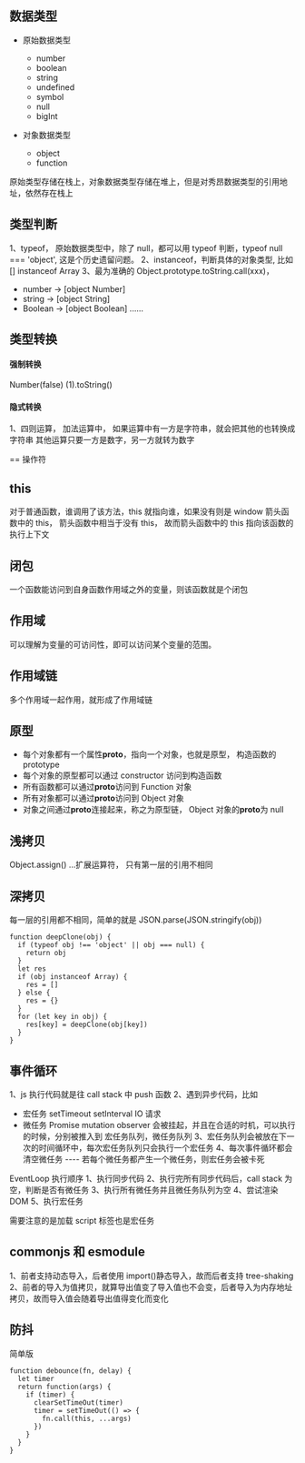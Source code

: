 ## 数据类型

- 原始数据类型

  - number
  - boolean
  - string
  - undefined
  - symbol
  - null
  - bigInt

- 对象数据类型
  - object
  - function

原始类型存储在栈上，对象数据类型存储在堆上，但是对秀昂数据类型的引用地址，依然存在栈上

## 类型判断

1、typeof， 原始数据类型中，除了 null，都可以用 typeof 判断，typeof null === 'object', 这是个历史遗留问题。
2、instanceof，判断具体的对象类型, 比如 [] instanceof Array
3、最为准确的 Object.prototype.toString.call(xxx)，

- number -> [object Number]
- string -> [object String]
- Boolean -> [object Boolean]
  ......

## 类型转换

#### 强制转换

Number(false)
(1).toString()

#### 隐式转换

1、四则运算，
加法运算中， 如果运算中有一方是字符串，就会把其他的也转换成字符串
其他运算只要一方是数字，另一方就转为数字

== 操作符

## this

对于普通函数，谁调用了该方法，this 就指向谁，如果没有则是 window
箭头函数中的 this， 箭头函数中相当于没有 this， 故而箭头函数中的 this 指向该函数的执行上下文

## 闭包

一个函数能访问到自身函数作用域之外的变量，则该函数就是个闭包

## 作用域

可以理解为变量的可访问性，即可以访问某个变量的范围。

## 作用域链

多个作用域一起作用，就形成了作用域链

## 原型

- 每个对象都有一个属性**proto**，指向一个对象，也就是原型， 构造函数的 prototype
- 每个对象的原型都可以通过 constructor 访问到构造函数
- 所有函数都可以通过**proto**访问到 Function 对象
- 所有对象都可以通过**proto**访问到 Object 对象
- 对象之间通过**proto**连接起来，称之为原型链， Object 对象的**proto**为 null

## 浅拷贝

Object.assign() ...扩展运算符， 只有第一层的引用不相同

## 深拷贝

每一层的引用都不相同，简单的就是 JSON.parse(JSON.stringify(obj))

```
function deepClone(obj) {
  if (typeof obj !== 'object' || obj === null) {
    return obj
  }
  let res
  if (obj instanceof Array) {
    res = []
  } else {
    res = {}
  }
  for (let key in obj) {
    res[key] = deepClone(obj[key])
  }
}
```

## 事件循环

1、js 执行代码就是往 call stack 中 push 函数
2、遇到异步代码，比如

- 宏任务 setTimeout setInterval IO 请求
- 微任务 Promise mutation observer
  会被挂起，并且在合适的时机，可以执行的时候，分别被推入到 宏任务队列，微任务队列
  3、宏任务队列会被放在下一次的时间循环中，每次宏任务队列只会执行一个宏任务
  4、每次事件循环都会清空微任务 ---- 若每个微任务都产生一个微任务，则宏任务会被卡死

EventLoop 执行顺序
1、执行同步代码
2、执行完所有同步代码后，call stack 为空，判断是否有微任务
3、执行所有微任务并且微任务队列为空
4、尝试渲染 DOM
5、执行宏任务

需要注意的是加载 script 标签也是宏任务

## commonjs 和 esmodule

1、前者支持动态导入，后者使用 import()静态导入，故而后者支持 tree-shaking
2、前者的导入为值拷贝，就算导出值变了导入值也不会变，后者导入为内存地址拷贝，故而导入值会随着导出值得变化而变化

## 防抖

简单版

```
function debounce(fn, delay) {
  let timer
  return function(args) {
    if (timer) {
      clearSetTimeOut(timer)
      timer = setTimeOut(() => {
        fn.call(this, ...args)
      })
    }
  }
}
```
